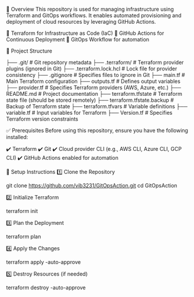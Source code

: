 🌟 Overview
This repository is used for managing infrastructure using Terraform and GitOps workflows. It enables automated provisioning and deployment of cloud resources by leveraging GitHub Actions.

🔹 Terraform for Infrastructure as Code (IaC)
🔹 GitHub Actions for Continuous Deployment
🔹 GitOps Workflow for automation

📂 Project Structure

├── .git/                     # Git repository metadata
├── .terraform/               # Terraform provider plugins (ignored in Git)
├── .terraform.lock.hcl       # Lock file for provider consistency
├── .gitignore                # Specifies files to ignore in Git
├── main.tf                   # Main Terraform configuration
├── outputs.tf                # Defines output variables
├── provider.tf               # Specifies Terraform providers (AWS, Azure, etc.)
├── README.md                 # Project documentation
├── terraform.tfstate         # Terraform state file (should be stored remotely)
├── terraform.tfstate.backup  # Backup of Terraform state
├── terraform.tfvars          # Variable definitions
├── variable.tf               # Input variables for Terraform
├── Version.tf                # Specifies Terraform version constraints


✅ Prerequisites
Before using this repository, ensure you have the following installed:

✔️ Terraform
✔️ Git
✔️ Cloud provider CLI (e.g., AWS CLI, Azure CLI, GCP CLI)
✔️ GitHub Actions enabled for automation

🚀 Setup Instructions
1️⃣ Clone the Repository

git clone https://github.com/vib3231/GitOpsAction.git
cd GitOpsAction

2️⃣ Initialize Terraform

  terraform init


3️⃣ Plan the Deployment

terraform plan

4️⃣ Apply the Changes

terraform apply -auto-approve

5️⃣ Destroy Resources (if needed)

terraform destroy -auto-approve
